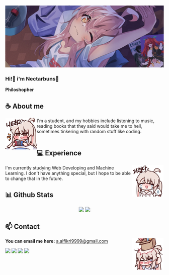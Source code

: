 <div align="center">
<!-- ![](https://typograssy.deno.dev/api?text=お兄ちゃんはおしまい!&l0=none&bg=none&frame=none&speed=100&comment=) -->
<!-- ![](https://typograssy.deno.dev/api?text=お兄ちゃんはおしまい!&l0=none&l1=00cce6&l2=80f1ff&l3=009eb3&l4=caf9ff&bg=none&frame=none&speed=100&comment=) -->

</div>

![Preview](./images/bg.webp)

<!-- <a href="https://discord.gg/XCgDcusrNj"><img align="right" width="425" src="https://lanyard.kyrie25.me/api/738748102311280681?imgStyle=square&gradient=e9d6d5-e9d6d5-f3b1b4-ffffff&bg=0d1117"></a> -->

### Hi!👋 i'm Nectarbuns🎀

**Philoshopher** 

## **☕ About me**
<a href="https://github.com/tenquasso"><img align="left" width="100" src="./images/mahiro_switch.png"></a>
I'm a student, and my hobbies include listening to music, reading books that they said would take me to hell, sometimes tinkering with random stuff like coding.
<br><br>

## **💻 Experience**
<a href="https://github.com/tenquasso"><img align="right" width="100" src="./images/mahiro_cry.png"></a>
I'm currently studying Web Developing and Machine Learning. I don't have anything special, but I hope to be able to change that in the future.


## **📊 Github Stats**
<!-- <div><a href="https://github.com/tenquasso"><img width="100" src="https://cdn.discordapp.com/attachments/1077108830862839848/1107004077621125240/105017051_p13.png"></a><div> -->
<p align="center"><img width="50%" src="https://github-readme-stats.vercel.app/api?username=tenquasso&show_icons=true&count_private=true&theme=react&hide_border=true&bg_color=0D1117"/> <img width="45%" src="https://github-readme-stats.vercel.app/api/top-langs/?username=tenquasso&show_icons=true&count_private=true&theme=react&hide_border=true&bg_color=0D1117&layout=compact"/>
</p>

<!-- ## **🎧 Spotify**
<p align="center">
<a href="https://spotify-github-profile.vercel.app/api/view?uid=z8vtap612j1ajql4wsyhl074i&redirect=true"><img src="https://spotify-github-profile.vercel.app/api/view?uid=z8vtap612j1ajql4wsyhl074i&cover_image=true&theme=default&show_offline=true&background_color=0d11170&interchange=false&bar_color_cover=true"></a><a href="https://open.spotify.com/user/z8vtap612j1ajql4wsyhl074i?si=6962aa5c8435476f"><img width="525" src="https://spotify-recently-played-readme.vercel.app/api?user=z8vtap612j1ajql4wsyhl074i"></a>
</p> -->

<!-- <br><br><br><br> -->
## **📫 Contact**
<a href="https://github.com/tenquasso"><img align="right" width="100" src="./images/mahiro_box.png" /></a>
**You can  email me here:** a.alfikri9999@gmail.com

<!-- <a href="https://github.com/Meghna-DAS/github-profile-views-counter"><img src="https://komarev.com/ghpvc/?username=tenquasso"> -->
[![](https://img.shields.io/github/followers/tenquasso?label=Followers&style=social)](https://github.com/tenquasso)
[![](https://img.shields.io/badge/Discord-7289DA?logo=discord&logoColor=white)](https://discord.gg/)
[![](https://img.shields.io/badge/Steam-1a6a98?logo=steam&logoColor=white)](https://steamcommunity.com/id/tenquasso)
[![](https://img.shields.io/badge/Mail-D14836?logo=gmail&logoColor=white)](mailto:mizuneenee@gmail.com)
<!-- [![](https://img.shields.io/badge/Telegram-2ca5e0?logo=telegram&logoColor=white)](https://t.me/tenquasso) -->
<!-- [![](https://img.shields.io/badge/Kofi-ff5c5a?logo=ko-fi&logoColor=white)](https://ko-fi.com/tenquasso) -->
<!-- [![tenquasso](https://mizu.is-a.dev/public/tenquasso.png)](https://mizu.is-a.dev/) -->
